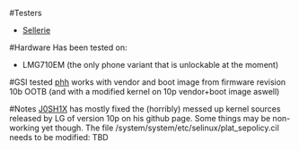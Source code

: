 #Testers
- [Sellerie](https://www.github.com/sellerie98)

#Hardware
Has been tested on:
- LMG710EM (the only phone variant that is unlockable at the moment)

#GSI tested
[phh](https://forum.xda-developers.com/project-treble/trebleenabled-device-development/experimental-phh-treble-t3709659) works with vendor and boot image from firmware revision 10b OOTB (and with a modified kernel on 10p vendor+boot image aswell)

#Notes
[J0SH1X](https://www.github.com/J0SH1X) has mostly fixed the (horribly) messed up kernel sources released by LG of version 10p on his github page. Some things may be non-working yet though.
The file /system/system/etc/selinux/plat_sepolicy.cil needs to be modified: TBD